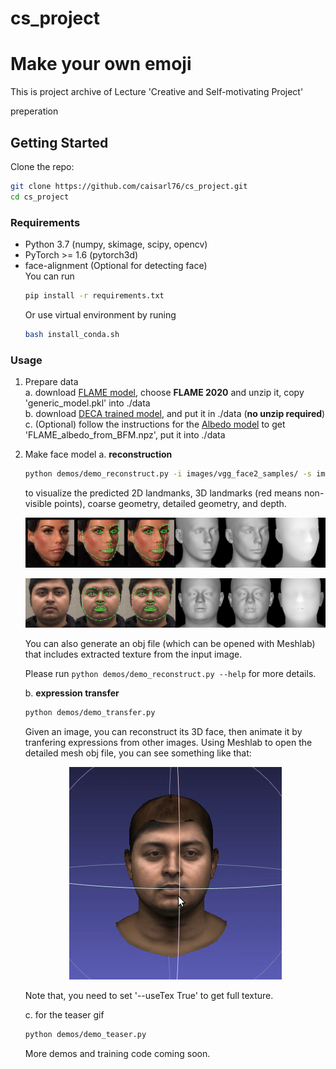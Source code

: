 # cs_project
# Make your own emoji

This is project archive of Lecture 'Creative and Self-motivating Project'

preperation 
## Getting Started
Clone the repo:
  ```bash
  git clone https://github.com/caisarl76/cs_project.git
  cd cs_project
  ```  
### Requirements
* Python 3.7 (numpy, skimage, scipy, opencv)  
* PyTorch >= 1.6 (pytorch3d)  
* face-alignment (Optional for detecting face)  
  You can run 
  ```bash
  pip install -r requirements.txt
  ```
  Or use virtual environment by runing 
  ```bash
  bash install_conda.sh
  ```
 ### Usage
1. Prepare data   
    a. download [FLAME model](https://flame.is.tue.mpg.de/download.php), choose **FLAME 2020** and unzip it, copy 'generic_model.pkl' into ./data  
    b. download [DECA trained model](https://drive.google.com/file/d/1rp8kdyLPvErw2dTmqtjISRVvQLj6Yzje/view?usp=sharing), and put it in ./data (**no unzip required**)  
    c. (Optional) follow the instructions for the [Albedo model](https://github.com/TimoBolkart/BFM_to_FLAME) to get 'FLAME_albedo_from_BFM.npz', put it into ./data


2. Make face model
    a. **reconstruction**  
    ```bash
    python demos/demo_reconstruct.py -i images/vgg_face2_samples/ -s images/results/
    ```   
    to visualize the predicted 2D landmanks, 3D landmarks (red means non-visible points), coarse geometry, detailed geometry, and depth.   
    <p align="center">   
    <img src="Doc/images/input1_visualize.jpg">
    </p>  
    <p align="center">   
    <img src="Doc/images/input2.visualize.jpg">
    </p>  
    You can also generate an obj file (which can be opened with Meshlab) that includes extracted texture from the input image.  

    Please run `python demos/demo_reconstruct.py --help` for more details. 

    b. **expression transfer**   
    ```bash
    python demos/demo_transfer.py
    ```   
    Given an image, you can reconstruct its 3D face, then animate it by tranfering expressions from other images. 
    Using Meshlab to open the detailed mesh obj file, you can see something like that:
    <p align="center"> 
    <img src="Doc/images/teaser.gif">
    </p>  
   
    
    Note that, you need to set '--useTex True' to get full texture.   

    c. for the teaser gif
    ```bash
    python demos/demo_teaser.py 
    ``` 
    
    More demos and training code coming soon.
